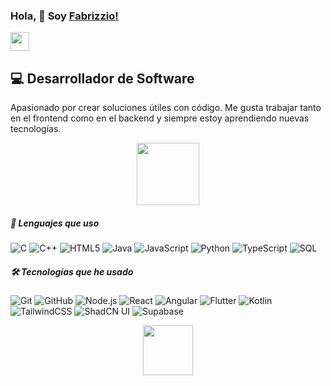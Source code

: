 ### Hola, 👋 Soy [Fabrizzio!](https://github.com/Fabrizzioxc/Fabrizzioxc)
<img src="https://media.giphy.com/media/hvRJCLFzcasrR4ia7z/giphy.gif" width="30">

## 💻 Desarrollador de Software

Apasionado por crear soluciones útiles con código. Me gusta trabajar tanto en el frontend como en el backend y siempre estoy aprendiendo nuevas tecnologías.

<p align="center">
  <img src="https://media.giphy.com/media/Ll22OhMLAlVDb8UQWe/giphy.gif" width="100px" />
</p>

##### 🧠 Lenguajes que uso

![C](https://img.shields.io/badge/-C-000000?style=flat&logo=c)
![C++](https://img.shields.io/badge/-C++-000000?style=flat&logo=c%2B%2B)
![HTML5](https://img.shields.io/badge/-HTML5-000000?style=flat&logo=html5)
![Java](https://img.shields.io/badge/-Java-000000?style=flat&logo=java)
![JavaScript](https://img.shields.io/badge/-JavaScript-000000?style=flat&logo=javascript)
![Python](https://img.shields.io/badge/-Python-000000?style=flat&logo=python)
![TypeScript](https://img.shields.io/badge/-TypeScript-000000?style=flat&logo=typescript)
![SQL](https://img.shields.io/badge/-SQL-000000?style=flat&logo=postgresql)

##### 🛠️ Tecnologías que he usado

![Git](https://img.shields.io/badge/-Git-222222?style=flat&logo=git&logoColor=F05032)
![GitHub](https://img.shields.io/badge/-GitHub-222222?style=flat&logo=github&logoColor=181717)
![Node.js](https://img.shields.io/badge/-Node.js-222222?style=flat&logo=node.js&logoColor=339933)
![React](https://img.shields.io/badge/-React-222222?style=flat&logo=react&logoColor=61DAFB)
![Angular](https://img.shields.io/badge/-Angular-222222?style=flat&logo=angular&logoColor=DD0031)
![Flutter](https://img.shields.io/badge/-Flutter-222222?style=flat&logo=flutter&logoColor=02569B)
![Kotlin](https://img.shields.io/badge/-Kotlin-222222?style=flat&logo=kotlin&logoColor=7F52FF)
![TailwindCSS](https://img.shields.io/badge/-TailwindCSS-222222?style=flat&logo=tailwindcss&logoColor=06B6D4)
![ShadCN UI](https://img.shields.io/badge/-ShadCN-222222?style=flat&logo=shadcn&logoColor=white)
![Supabase](https://img.shields.io/badge/-Supabase-222222?style=flat&logo=supabase&logoColor=3ECF8E)

<p align="center">
  <img src="https://media.giphy.com/media/26tn33aiTi1jkl6H6/giphy.gif" width="80" />
</p>
